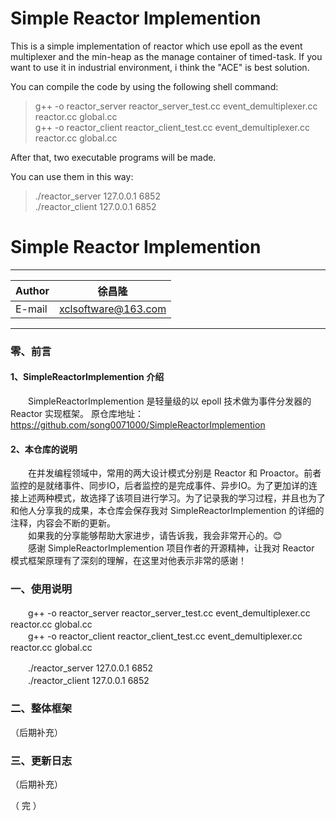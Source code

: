Simple Reactor Implemention
====================
This is a simple implementation of reactor which use epoll as the event multiplexer and the min-heap as the manage container of timed-task. If you want to use it in industrial environment, i think the "ACE" is best solution.

You can compile the code by using the following shell command:

>g++ -o reactor_server reactor_server_test.cc event_demultiplexer.cc reactor.cc global.cc   
>g++ -o reactor_client reactor_client_test.cc event_demultiplexer.cc reactor.cc global.cc   

After that, two executable programs will be made.

You can use them in this way:

>./reactor_server 127.0.0.1 6852   
>./reactor_client 127.0.0.1 6852   


Simple Reactor Implemention
===========================
****
	
|Author|徐昌隆|
|---|---
|E-mail|xclsoftware@163.com

****
### 零、前言
#### 1、SimpleReactorImplemention 介绍
　　SimpleReactorImplemention 是轻量级的以 epoll 技术做为事件分发器的 Reactor 实现框架。
原仓库地址：https://github.com/song0071000/SimpleReactorImplemention
#### 2、本仓库的说明
　　在并发编程领域中，常用的两大设计模式分别是 Reactor 和 Proactor。前者监控的是就绪事件、同步IO，后者监控的是完成事件、异步IO。为了更加详的连接上述两种模式，故选择了该项目进行学习。为了记录我的学习过程，并且也为了和他人分享我的成果，本仓库会保存我对 SimpleReactorImplemention 的详细的注释，内容会不断的更新。  
　　如果我的分享能够帮助大家进步，请告诉我，我会非常开心的。😊  
　　感谢 SimpleReactorImplemention 项目作者的开源精神，让我对 Reactor 模式框架原理有了深刻的理解，在这里对他表示非常的感谢！
### 一、使用说明
　　g++ -o reactor_server reactor_server_test.cc event_demultiplexer.cc reactor.cc global.cc   
　　g++ -o reactor_client reactor_client_test.cc event_demultiplexer.cc reactor.cc global.cc   

　　./reactor_server 127.0.0.1 6852   
　　./reactor_client 127.0.0.1 6852   
### 二、整体框架
（后期补充）
### 三、更新日志
（后期补充）

（ 完 ）
